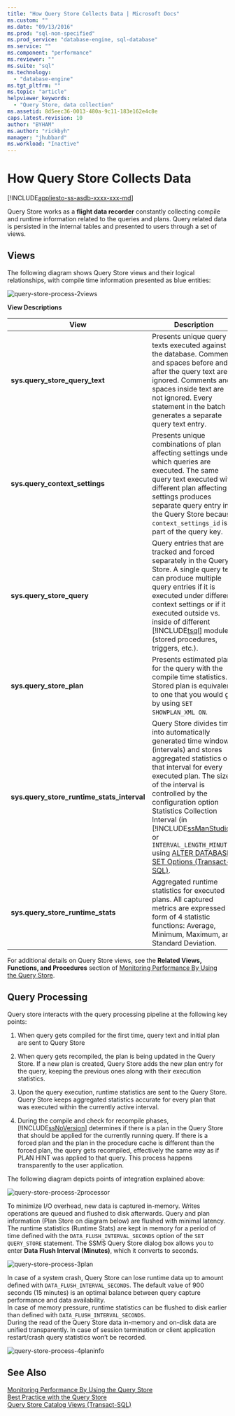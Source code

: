 ```yaml
---
title: "How Query Store Collects Data | Microsoft Docs"
ms.custom: ""
ms.date: "09/13/2016"
ms.prod: "sql-non-specified"
ms.prod_service: "database-engine, sql-database"
ms.service: ""
ms.component: "performance"
ms.reviewer: ""
ms.suite: "sql"
ms.technology: 
  - "database-engine"
ms.tgt_pltfrm: ""
ms.topic: "article"
helpviewer_keywords: 
  - "Query Store, data collection"
ms.assetid: 8d5eec36-0013-480a-9c11-183e162e4c8e
caps.latest.revision: 10
author: "BYHAM"
ms.author: "rickbyh"
manager: "jhubbard"
ms.workload: "Inactive"
---
```

# How Query Store Collects Data
[!INCLUDE[appliesto-ss-asdb-xxxx-xxx-md](../../includes/appliesto-ss-asdb-xxxx-xxx-md.md)]

  Query Store works as a **flight data recorder** constantly collecting compile and runtime information related to the queries and plans. Query related data is persisted in the internal tables and presented to users through a set of views.  
  
## Views  
 The following diagram shows Query Store views and their logical relationships, with compile time information presented as blue entities:  
  
 ![query-store-process-2views](../../relational-databases/performance/media/query-store-process-2views.png "query-store-process-2views")  
  
 **View Descriptions**  
  
|View|Description|  
|----------|-----------------|  
|**sys.query_store_query_text**|Presents unique query texts executed against the database. Comments and spaces before and after the query text are ignored. Comments and spaces inside text are not ignored. Every statement in the batch generates a separate query text entry.|  
|**sys.query_context_settings**|Presents unique combinations of plan affecting settings under which queries are executed. The same query text executed with different plan affecting settings produces separate query entry in the Query Store because `context_settings_id` is part of the query key.|  
|**sys.query_store_query**|Query entries that are tracked and forced separately in the Query Store. A single query text can produce multiple query entries if it is executed under different context settings or if it is executed outside vs. inside of different [!INCLUDE[tsql](../../includes/tsql-md.md)] modules (stored procedures, triggers, etc.).|  
|**sys.query_store_plan**|Presents estimated plan for the query with the compile time statistics. Stored plan is equivalent to one that you would get by using `SET SHOWPLAN_XML ON`.|  
|**sys.query_store_runtime_stats_interval**|Query Store divides time into automatically generated time windows (intervals) and stores aggregated statistics on that interval for every executed plan. The size of the interval is controlled by the configuration option Statistics Collection Interval (in [!INCLUDE[ssManStudio](../../includes/ssmanstudio-md.md)]) or `INTERVAL_LENGTH_MINUTES` using [ALTER DATABASE SET Options &#40;Transact-SQL&#41;](../../t-sql/statements/alter-database-transact-sql-set-options.md).|  
|**sys.query_store_runtime_stats**|Aggregated runtime statistics for executed plans. All captured metrics are expressed in form of 4 statistic functions: Average, Minimum, Maximum, and Standard Deviation.|  
  
 For additional details on Query Store views, see the **Related Views, Functions, and Procedures** section of [Monitoring Performance By Using the Query Store](monitoring-performance-by-using-the-query-store.md).  
  
## Query Processing  
 Query store interacts with the query processing pipeline at the following key points:  
  
1.  When query gets compiled for the first time, query text and initial plan are sent to Query Store  
  
2.  When query gets recompiled, the plan is being updated in the Query Store. If a new plan is created, Query Store adds the new plan entry for the query, keeping the previous ones along with their execution statistics.  
  
3.  Upon the query execution, runtime statistics are sent to the Query Store. Query Store keeps aggregated statistics accurate for every plan that was executed within the currently active interval.  
  
4.  During the compile and check for recompile phases, [!INCLUDE[ssNoVersion](../../includes/ssnoversion-md.md)] determines if there is a plan in the Query Store that should be applied for the currently running query. If there is a forced plan and the plan in the procedure cache is different than the forced plan, the query gets recompiled, effectively the same way as if PLAN HINT was applied to that query. This process happens transparently to the user application.  
  
 The following diagram depicts points of integration explained above:  
  
 ![query-store-process-2processor](../../relational-databases/performance/media/query-store-process-2processor.png "query-store-process-2processor")  
  
 To minimize I/O overhead, new data is captured in-memory. Writes operations are queued and flushed to disk afterwards. Query and plan information (Plan Store on diagram below) are flushed with minimal latency. The runtime statistics (Runtime Stats) are kept in memory for a period of time defined with the `DATA_FLUSH_INTERVAL_SECONDS` option of the `SET QUERY_STORE` statement. The SSMS Query Store dialog box allows you to enter **Data Flush Interval (Minutes)**, which it converts to seconds.  
  
 ![query-store-process-3plan](../../relational-databases/performance/media/query-store-process-3.png "query-store-process-3plan")  
  
 In case of a system crash, Query Store can lose runtime data up to amount defined with `DATA_FLUSH_INTERVAL_SECONDS`. The default value of 900 seconds (15 minutes) is an optimal balance between query capture performance and data availability.  
In case of memory pressure, runtime statistics can be flushed to disk earlier than defined with `DATA_FLUSH_INTERVAL_SECONDS`.  
During the read of the Query Store data in-memory and on-disk data are unified transparently.
In case of session termination or client application restart/crash query statistics won’t be recorded.  
  
 ![query-store-process-4planinfo](../../relational-databases/performance/media/query-store-process-4planinfo.png "query-store-process-4planinfo")    

  
## See Also  
 [Monitoring Performance By Using the Query Store](../../relational-databases/performance/monitoring-performance-by-using-the-query-store.md)   
 [Best Practice with the Query Store](../../relational-databases/performance/best-practice-with-the-query-store.md)   
 [Query Store Catalog Views &#40;Transact-SQL&#41;](../../relational-databases/system-catalog-views/query-store-catalog-views-transact-sql.md)  
  
  

